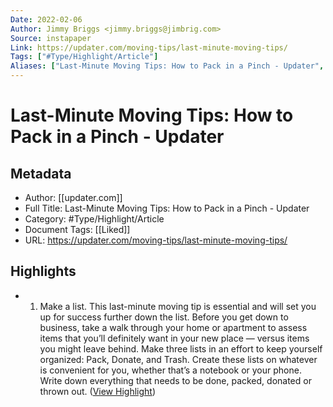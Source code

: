 ```yaml
---
Date: 2022-02-06
Author: Jimmy Briggs <jimmy.briggs@jimbrig.com>
Source: instapaper
Link: https://updater.com/moving-tips/last-minute-moving-tips/
Tags: ["#Type/Highlight/Article"]
Aliases: ["Last-Minute Moving Tips: How to Pack in a Pinch - Updater", "Last-Minute Moving Tips: How to Pack in a Pinch - Updater"]
---
```

# Last-Minute Moving Tips: How to Pack in a Pinch - Updater

## Metadata
- Author: [[updater.com]]
- Full Title: Last-Minute Moving Tips: How to Pack in a Pinch - Updater
- Category: #Type/Highlight/Article
- Document Tags: [[Liked]] 
- URL: https://updater.com/moving-tips/last-minute-moving-tips/

## Highlights
- 1. Make a list.
  This last-minute moving tip is essential and will set you up for success further down the list. Before you get down to business, take a walk through your home or apartment to assess items that you’ll definitely want in your new place — versus items you might leave behind. Make three lists in an effort to keep yourself organized: Pack, Donate, and Trash. Create these lists on whatever is convenient for you, whether that’s a notebook or your phone. Write down everything that needs to be done, packed, donated or thrown out. ([View Highlight](https://instapaper.com/read/1425715172/16843605))
